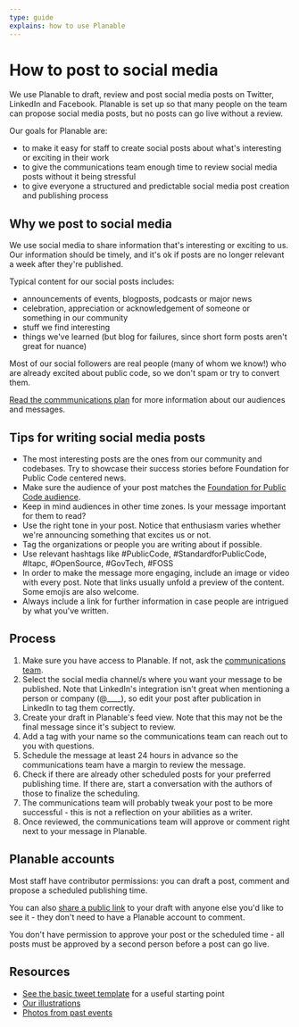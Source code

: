 ```yaml
---
type: guide
explains: how to use Planable
---
```


# How to post to social media

We use Planable to draft, review and post social media posts on Twitter, LinkedIn and Facebook. Planable is set up so that many people on the team can propose social media posts, but no posts can go live without a review.

Our goals for Planable are:

* to make it easy for staff to create social posts about what's interesting or exciting in their work
* to give the communications team enough time to review social media posts without it being stressful
* to give everyone a structured and predictable social media post creation and publishing process

## Why we post to social media

We use social media to share information that's interesting or exciting to us. Our information should be timely, and it's ok if posts are no longer relevant a week after they're published.

Typical content for our social posts includes:

* announcements of events, blogposts, podcasts or major news
* celebration, appreciation or acknowledgement of someone or something in our community
* stuff we find interesting
* things we've learned (but blog for failures, since short form posts aren't great for nuance)

Most of our social followers are real people (many of whom we know!) who are already excited about public code, so we don't spam or try to convert them.

[Read the commmunications plan](/communications-plan.md) for more information about our audiences and messages.

## Tips for writing social media posts

* The most interesting posts are the ones from our community and codebases. Try to showcase their success stories before Foundation for Public Code centered news.
* Make sure the audience of your post matches the [Foundation for Public Code audience](/communications-plan.md#audience).
* Keep in mind audiences in other time zones. Is your message important for them to read?
* Use the right tone in your post. Notice that enthusiasm varies whether we're announcing something that excites us or not.
* Tag the organizations or people you are writing about if possible.
* Use relevant hashtags like #PublicCode, #StandardforPublicCode, #ltapc, #OpenSource, #GovTech, #FOSS
* In order to make the message more engaging, include an image or video with every post. Note that links usually unfold a preview of the content. Some emojis are also welcome.
* Always include a link for further information in case people are intrigued by what you've written.

## Process

1. Make sure you have access to Planable. If not, ask the [communications team](https://about.publiccode.net/organization/staff.html#communications).
2. Select the social media channel/s where you want your message to be published. Note that LinkedIn's integration isn't great when mentioning a person or company (@____), so edit your post after publication in LinkedIn to tag them correctly.
3. Create your draft in Planable's feed view. Note that this may not be the final message since it's subject to review.
4. Add a tag with your name so the communications team can reach out to you with questions.
5. Schedule the message at least 24 hours in advance so the communications team have a margin to review the message.
6. Check if there are already other scheduled posts for your preferred publishing time. If there are, start a conversation with the authors of those to finalize the scheduling.
7. The communications team will probably tweak your post to be more successful - this is not a reflection on your abilities as a writer.
8. Once reviewed, the communications team will approve or comment right next to your message in Planable.

## Planable accounts

Most staff have contributor permissions: you can draft a post, comment and propose a scheduled publishing time.

You can also [share a public link](https://help.planable.io/en/articles/3803135-share-posts-with-a-public-link) to your draft with anyone else you'd like to see it - they don't need to have a Planable account to comment.

You don't have permission to approve your post or the scheduled time - all posts must be approved by a second person before a post can go live.

## Resources

* [See the basic tweet template](https://about.publiccode.net/activities/communication/basic-tweet-template.html) for a useful starting point
* [Our illustrations](https://illustrations.publiccode.net/)
* [Photos from past events](https://drive.google.com/drive/u/0/folders/0AKgB_Nq7eZ5FUk9PVA)
